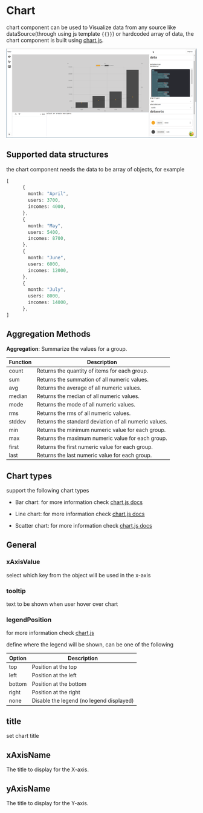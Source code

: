 # Chart

chart component can be used to Visualize data from any source like dataSource(through using js template `{{}}`) or hardcoded array of data, the chart component is built using [chart.js](https://www.chartjs.org/docs/latest/).

![chartExample](./img/chartexample.png)

## Supported data structures

the chart component needs the data to be array of objects, for example

```ts
[
      {
        month: "April",
        users: 3700,
        incomes: 4000,
      },
      {
        month: "May",
        users: 5400,
        incomes: 8700,
      },
      {
        month: "June",
        users: 6000,
        incomes: 12000,
      },
      {
        month: "July",
        users: 8000,
        incomes: 14000,
      },
]
```

## Aggregation Methods

**Aggregation**: Summarize the values for a group.


| Function      | Description                                       |
| ------------- | ------------------------------------------------- |
| count         | Returns the quantity of items for each group.    |
| sum           | Returns the summation of all numeric values.      |
| avg           | Returns the average of all numeric values.        |
| median        | Returns the median of all numeric values.         |
| mode          | Returns the mode of all numeric values.           |
| rms           | Returns the rms of all numeric values.            |
| stddev        | Returns the standard deviation of all numeric values. |
| min           | Returns the minimum numeric value for each group. |
| max           | Returns the maximum numeric value for each group. |
| first         | Returns the first numeric value for each group.   |
| last          | Returns the last numeric value for each group.    |


## Chart types

support the following chart types

- Bar chart: for more information check [chart.js docs](https://www.chartjs.org/docs/latest/charts/bar.html)

- Line chart: for more information check [chart.js docs](https://www.chartjs.org/docs/latest/charts/line.html)

- Scatter chart: for more information check [chart.js docs](https://www.chartjs.org/docs/latest/charts/scatter.html)

## General 

### xAxisValue

select which key from the object will be used in the x-axis

### tooltip

text to be shown when user hover over chart

### legendPosition

for more information check [chart.js](https://www.chartjs.org/docs/latest/configuration/legend.html#position)

define where the legend will be shown, can be one of the following

| Option  | Description                            |
| ------- | -------------------------------------- |
| top     | Position at the top                    |
| left    | Position at the left                   |
| bottom  | Position at the bottom                 |
| right   | Position at the right                  |
| none    | Disable the legend (no legend displayed)|

## title

set chart title

## xAxisName

The title to display for the X-axis.

## yAxisName
The title to display for the Y-axis.

